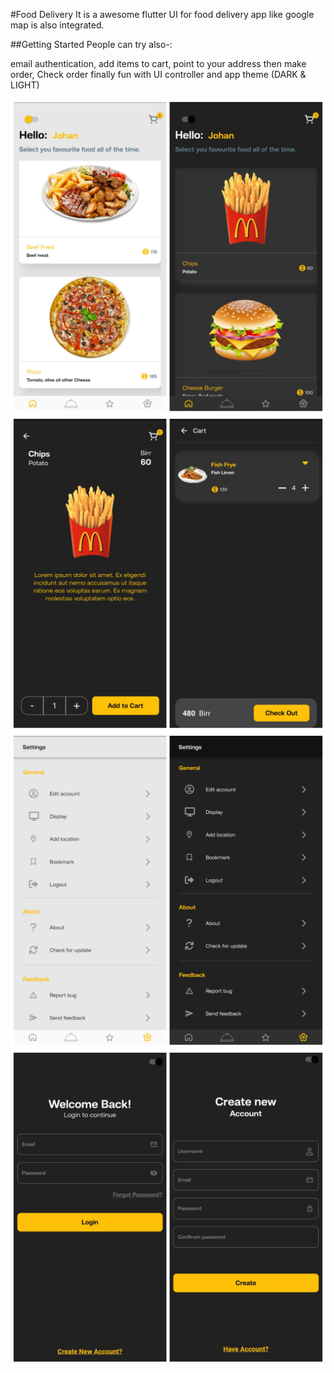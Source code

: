 #Food Delivery
It is a awesome flutter UI for food delivery app like google map is also integrated.

##Getting Started
People can try also-:

email authentication,
add items to cart,
point to your address then make order,
Check order
finally fun with UI controller and app theme (DARK & LIGHT)


![](assets/img/home_ld.jpg)
![](assets/img/detail_d.jpg)
![](assets/img/settings_ld.jpg)
![](assets/img/login_d.jpg)
